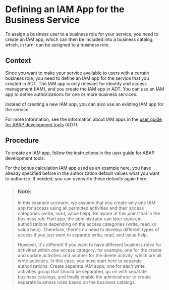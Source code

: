 <!-- loio3fb85a8f999141ce83614800a714101e -->

# Defining an IAM App for the Business Service

To assign a business user to a business role for your service, you need to create an IAM app, which can then be included into a business catalog, which, in turn, can be assigned to a business role.



## Context

Since you want to make your service available to users with a certain business role, you need to define an IAM app for the service that you created in ADT. The IAM app is only relevant for identity and access management \(IAM\), and you create the IAM app in ADT. You can use an IAM app to define authorizations for one or more business services.

Instead of creating a new IAM app, you can also use an existing IAM app for the service.

For more information, see the information about IAM apps in the [user guide for ABAP development tools](https://help.sap.com/docs/abap-cloud/abap-development-tools-user-guide) \(ADT\).



## Procedure

To create an IAM app, follow the instructions in the user guide for ABAP development tools.

For the bonus calculation IAM app used as an example here, you have already specified before in the authorization default values what you want to authorize. If needed, you can overwrite these defaults again here.

> ### Note:  
> In this example scenario, we assume that you create only one IAM app for access using all permitted activities and their access categories \(write, read, value help\). Be aware at this point that in the business role Fiori app, the administrator can later separate authorizations depending on the access categories \(write, read, or value help\). Therefore, there's no need to develop different types of access if you just want to separate write, read, and value help.
> 
> However, it's different if you want to have different business roles for activities within one access category, for example, one for the create and update activities and another for the delete activity, which are all write activities. In this case, you must start here to separate authorizations: Create separate IAM apps, one for each write activities group that should be separated, go on with separate business catalogs, and finally enable the administrator to create separate business roles based on the business catalogs.

